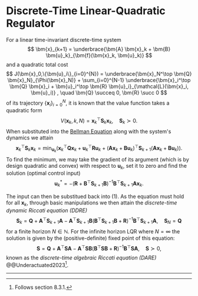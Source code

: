 # Discrete-Time Linear-Quadratic Regulator

For a linear time-invariant discrete-time system
$$
\bm{x}_{k+1} = \underbrace{\bm{A} \bm{x}_k + \bm{B} \bm{u}_k}_{\bm{f}(\bm{x}_k, \bm{u}_k)}
$$
and a quadratic total cost
$$
J(\bm{x}_0,\{\bm{u}_i\}_{i=0}^{N}) = \underbrace{\bm{x}_N^\top \bm{Q} \bm{x}_N}_{\Phi(\bm{x}_N)} + \sum_{i=0}^{N-1} \underbrace{\bm{x}_i^\top \bm{Q} \bm{x}_i + \bm{u}_i^\top \bm{R} \bm{u}_i}_{\mathcal{L}(\bm{x}_i, \bm{u}_i)}
, \quad \bm{Q} \succeq 0, \bm{R} \succ 0
$$
of its trajectory $\{\bm{x}_i\}_{i=0}^N$, it is known that the value function takes a quadratic form
$$
V(\bm{x}_k,k,N) = \bm{x}_k^\top \bm{S}_k \bm{x}_k, \quad \bm{S}_k \succ 0.
$$
When substituted into the [Bellman Equation](BellmanEqn.md) along with the system's dynamics we attain
$$
\bm{x}_k^\top \bm{S}_k \bm{x}_k = \min_{\bm{u}_k} \left(\bm{x}_k^\top \bm{Q} \bm{x}_k + \bm{u}_k^\top \bm{R} \bm{u}_k + (\bm{A} \bm{x}_k + \bm{B} \bm{u}_k)^\top \bm{S}_{k+1} (\bm{A} \bm{x}_k + \bm{B} \bm{u}_k)\right) \tag{1}.
$$
To find the minimum, we may take the gradient of its argument (which is by design quadratic and convex) with respect to $\bm{u}_k$, set it to zero and find the solution (optimal control input)
$$
\bm{u}_k^* = - \left(\bm{R} + \bm{B}^\top \bm{S}_{k+1} \bm{B}\right)^{-1} \bm{B}^\top \bm{S}_{k+1} \bm{A} \bm{x}_k .
$$

The input can then be substitued back into (1). As the equation must hold for all $\bm{x}_k$, through basic manipulations we then attain the *discrete-time dynamic Riccati equation (DDRE)*
$$
\bm{S}_k = \bm{Q} + \bm{A}^\top \bm{S}_{k+1} \bm{A} - \bm{A}^\top \bm{S}_{k+1} \bm{B} \left(\bm{B}^\top \bm{S}_{k+1} \bm{B} + \bm{R}\right)^{-1} \bm{B}^\top \bm{S}_{k+1} \bm{A}, \quad \bm{S}_N = \bm{Q}
$$
for a finite horizon $N \in \mathbb{N}$. For the infinite horizon LQR where $N = \infty$ the solution is given by the (positive-definite) fixed point of this equation:
$$
\bm{S} = \bm{Q} + \bm{A}^\top \bm{S} \bm{A} - \bm{A}^\top \bm{S} \bm{B} \left(\bm{B}^\top \bm{S} \bm{B} + \bm{R}\right)^{-1} \bm{B}^\top \bm{S} \bm{A}, \quad \bm{S} \succ 0,
$$
known as the *discrete-time algebraic Riccati equation (DARE)* @@Underactuated2023[^1].

---

[^1]: Follows section 8.3.1.
